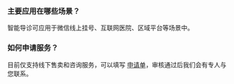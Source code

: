 ### 主要应用在哪些场景？
智能导诊可应用于微信线上挂号、互联网医院、区域平台等场景中。
### 如何申请服务？
目前仅支持线下售卖和咨询服务，可以填写 [申请单](https://cloud.tencent.com/apply/p/cjjobm6vaen)，审核通过后我们会有专人与您联系。

